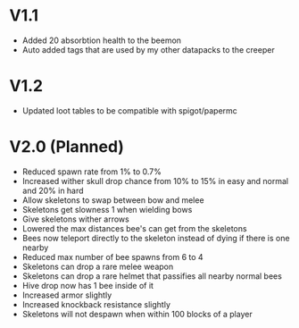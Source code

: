 # V1.1
- Added 20 absorbtion health to the beemon
- Auto added tags that are used by my other datapacks to the creeper

# V1.2
- Updated loot tables to be compatible with spigot/papermc

# V2.0 (Planned)
- Reduced spawn rate from 1% to 0.7%
- Increased wither skull drop chance from 10% to 15% in easy and normal and 20% in hard
- Allow skeletons to swap between bow and melee
- Skeletons get slowness 1 when wielding bows
- Give skeletons wither arrows
- Lowered the max distances bee's can get from the skeletons
- Bees now teleport directly to the skeleton instead of dying if there is one nearby
- Reduced max number of bee spawns from 6 to 4
- Skeletons can drop a rare melee weapon
- Skeletons can drop a rare helmet that passifies all nearby normal bees
- Hive drop now has 1 bee inside of it
- Increased armor slightly
- Increased knockback resistance slightly
- Skeletons will not despawn when within 100 blocks of a player
